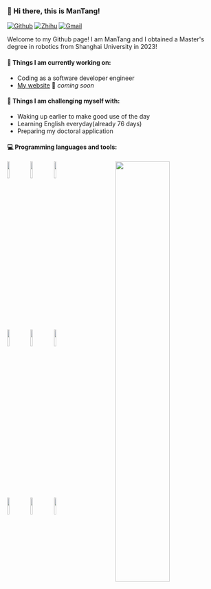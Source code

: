 ### 👋 Hi there, this is ManTang!

<!--
**ManTang034/ManTang034** is a ✨ _special_ ✨ repository because its `README.md` (this file) appears on your GitHub profile.

Here are some ideas to get you started:

- 🔭 I’m currently working on ...
- 🌱 I’m currently learning ...
- 👯 I’m looking to collaborate on ...
- 🤔 I’m looking for help with ...
- 💬 Ask me about ...
- 📫 How to reach me: ...
- 😄 Pronouns: ...
- ⚡ Fun fact: ...
<div align="center"> <img src="https://github-readme-stats.vercel.app/api/top-langs/?username=ManTang034" /> </div>
<div align="center"> <img src="https://github-readme-stats.vercel.app/api?username=ManTang034&show_icons=true&theme=tokyonight" /> </div>
-->
 
[![Github](https://img.shields.io/badge/-Github-000?style=flat&logo=Github&logoColor=white)](https://github.com/ManTang034)
[![Zhihu](https://img.shields.io/badge/-Zhihu-blue?style=flat&logo=Zhihu&logoColor=white)](https://www.zhihu.com/people/coeus-45/)
[![Gmail](https://img.shields.io/badge/-Gmail-c14438?style=flat&logo=Gmail&logoColor=white)](mailto:ManTang034@gmail.com)
 
Welcome to my Github page! I am ManTang and I obtained a Master's degree in robotics from Shanghai University in 2023!  
 
<!-- <img align="right" alt="img" src="https://github.com/FernandoRoldan93/FernandoRoldan93/blob/master/cover_image.jpg" width="50%" height="auto" /> -->
 
 
#### 🌱 Things I am currently working on: 
- Coding as a software developer engineer
- [My website](https://mantang034.github.io/) 🚀 *coming soon*
 
#### :muscle: Things I am challenging myself with:
- Waking up earlier to make good use of the day
- Learning English everyday(already 76 days)
- Preparing my doctoral application
 
#### :computer: Programming languages and tools: 
<p>
	<img width="50%" align="right" src="https://github-readme-stats.vercel.app/api?username=ManTang034&show_icons=true&hide_border=true" />
 
<code><img width="10%" src="https://www.vectorlogo.zone/logos/python/python-ar21.svg"></code>
<code><img width="10%" src="https://www.vectorlogo.zone/logos/java/java-ar21.svg"></code>
<code><img width="10%" src="https://www.vectorlogo.zone/logos/ubuntu/ubuntu-ar21.svg"></code>
<br />
<code><img width="10%" src="https://www.vectorlogo.zone/logos/docker/docker-ar21.svg"></code>
<code><img width="10%" src="https://www.vectorlogo.zone/logos/mysql/mysql-ar21.svg"></code>
<code><img width="10%" src="https://www.vectorlogo.zone/logos/git-scm/git-scm-ar21.svg"></code>
<br />
<code><img width="10%" src="https://www.vectorlogo.zone/logos/qtio/qtio-ar21.svg"></code>
<code><img width="10%" src="https://www.vectorlogo.zone/logos/apache_hadoop/apache_hadoop-ar21.svg"></code>
<code><img width="10%" src="https://www.vectorlogo.zone/logos/atlassian_jira/atlassian_jira-ar21.svg"></code>
</p>
 
<!--
<sub>Credits to: <br/>[IreneHerrerart](https://www.artstation.com/ireneherrera) for the wonderfull [picture](https://github.com/FernandoRoldan93/FernandoRoldan93/blob/master/cover_image.jpg)</sub>
-->
